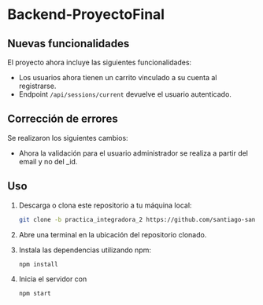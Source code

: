# Backend-ProyectoFinal
## Nuevas funcionalidades

El proyecto ahora incluye las siguientes funcionalidades:

- Los usuarios ahora tienen un carrito vinculado a su cuenta al registrarse.
- Endpoint `/api/sessions/current` devuelve el usuario autenticado.

## Corrección de errores

Se realizaron los siguientes cambios:

- Ahora la validación para el usuario administrador se realiza a partir del email y no del _id.

## Uso

1. Descarga o clona este repositorio a tu máquina local:
   ```bash
   git clone -b practica_integradora_2 https://github.com/santiago-sanguinetti/Backend-ProyectoFinal.git
   ```
2. Abre una terminal en la ubicación del repositorio clonado.
   
3. Instala las dependencias utilizando npm:
   ```bash
   npm install
   ```
4. Inicia el servidor con 
   ```bash
   npm start
   ```
